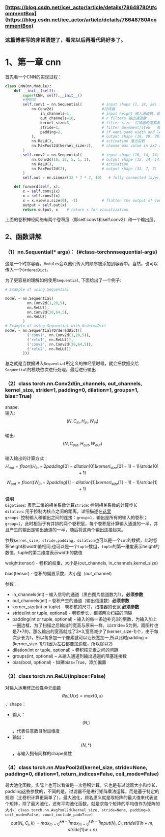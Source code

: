 ### [https://blog.csdn.net/ice\_actor/article/details/78648780\#commentBox](https://blog.csdn.net/ice_actor/article/details/78648780#commentBox)

### 这篇博客写的非常清楚了，看完以后再看代码好多了。

# 1、第一章 cnn

首先看一个CNN的实现过程：

```py
class CNN(nn.Module):
    def __init__(self):
        super(CNN, self).__init__()
        #卷积层
        self.conv1 = nn.Sequential(         # input shape (1, 28, 28) 1是维度，28*28是宽高
            nn.Conv2d(                      #过滤器
                in_channels=1,              # input height 输入通道数，图片的层数，黑白图片是1，RGB是3
                out_channels=16,            # n_filters 输出通道数
                kernel_size=5,              # filter size  过滤器的宽高都设为5
                stride=1,                   # filter movement/step   每隔多少像素调一下，即每次移动一个像素
                padding=2,                  # if want same width and length of this image after con2d, padding=(kernel_size-1)/2 if stride=1，在数据周围加一圈为0的数据
            ),                              # output shape (16, 28, 28) 原图变成了(16, 28, 28)
            nn.ReLU(),                      # activation 激活函数
            nn.MaxPool2d(kernel_size=2),    # choose max value in 2x2 area, output shape (16, 14, 14)  筛选想要的部分，选择2*2之间最大值作为特征，也可以选择平均值，一般用最大值
        )
        self.conv2 = nn.Sequential(         # input shape (16, 14, 14)
            nn.Conv2d(16, 32, 5, 1, 2),     # output shape (32, 14, 14)
            nn.ReLU(),                      # activation
            nn.MaxPool2d(2),                # output shape (32, 7, 7)
        )
        self.out = nn.Linear(32 * 7 * 7, 10)   # fully connected layer, output 10 classes，需要把输入的三维数据展平成一维，在forward中实现

    def forward(self, x):
        x = self.conv1(x)
        x = self.conv2(x)
        x = x.view(x.size(0), -1)           # flatten the output of conv2 to (batch_size, 32 * 7 * 7) 数据展平过程
        output = self.out(x)
        return output, x    # return x for visualization
```

上面的卷积神经网络有两个卷积层（即self.conv1和self.conv2）和一个输出层。

## 2、函数讲解

### （1）nn.Sequential\(\* args\)： {#class-torchnnsequential-args}

这是一个时序容器。`Modules`会以他们传入的顺序被添加到容器中。当然，也可以传入一个`OrderedDict`。

为了更容易的理解如何使用`Sequential`, 下面给出了一个例子:

```py
# Example of using Sequential

model = nn.Sequential(
          nn.Conv2d(1,20,5),
          nn.ReLU(),
          nn.Conv2d(20,64,5),
          nn.ReLU()
        )
# Example of using Sequential with OrderedDict
model = nn.Sequential(OrderedDict([
          ('conv1', nn.Conv2d(1,20,5)),
          ('relu1', nn.ReLU()),
          ('conv2', nn.Conv2d(20,64,5)),
          ('relu2', nn.ReLU())
        ]))
```

总之就是当数据进入`Sequential`所定义的神经层时候，就会把数据交给`Sequential`的模块依次进行处理，最后进行输出

### （2）class torch.nn.Conv2d\(in\_channels, out\_channels, kernel\_size, stride=1, padding=0, dilation=1, groups=1, bias=True\)

shape:  
输入: $$ (N,C_{in},H_{in},W_{in}) $$  
输出: $$(N,C_{out},H_{out},W_{out})$$  
输入输出的计算方式：  
$$H_{out}=floor((H_{in}+2padding[0]-dilation[0](kernerl_{size}[0]-1)-1)/stride[0]+1)$$

$$W_{out}=floor((W_{in}+2padding[1]-dilation[1](kernerl_{size}[1]-1)-1)/stride[1]+1)$$

**说明**  
`bigotimes`: 表示二维的相关系数计算`stride`: 控制相关系数的计算步长  
`dilation`: 用于控制内核点之间的距离，详细描述在[这里](https://github.com/vdumoulin/conv_arithmetic/blob/master/README.md)  
`groups`: 控制输入和输出之间的连接：`group=1`，输出是所有的输入的卷积；`group=2`，此时相当于有并排的两个卷积层，每个卷积层计算输入通道的一半，并且产生的输出是输出通道的一半，随后将这两个输出连接起来。

参数`kernel_size`，`stride,padding`，`dilation`也可以是一个`int`的数据，此时卷积height和width值相同;也可以是一个`tuple`数组，`tuple`的第一维度表示height的数值，tuple的第二维度表示width的数值

weight\(tensor\) - 卷积的权重，大小是\(out\_channels, in\_channels,kernel\_size\)

bias\(tensor\) - 卷积的偏置系数，大小是（out\_channel）

参数：

* in\_channels\(int\) – 输入信号的通道（黑白图片信道数为1），**必须参数**
* out\_channels\(int\) – 卷积产生的通道（输出信道数）**必须参数**
* kerner\_size\(int or tuple\) - 卷积核的尺寸，扫描器的长宽 **必须参数**
* stride\(int or tuple, optional\) - 卷积步长，相邻两次扫描的间隔
* padding\(int or tuple, optional\) - 输入的每一条边补充0的层数，为输入加上一圈边框，为了扫描之后输出的宽高与原来一样，以stride=5为例，而图片也是7\*7的，那么输出的宽高就成了3\*3,宽高减少了\(kerner\_size-1\)个，由于每次步长为1，所以每多加一个像素就可以让长宽加一,所以此时padding = \(kerner\_size-1\)/2\(因为左右都要加边框，所以除以2\)
* dilation\(int or tuple, optional\) – 卷积核元素之间的间距
* groups\(int, optional\) – 从输入通道到输出通道的阻塞连接数
* bias\(bool, optional\) - 如果bias=True，添加偏置

### （3）class torch.nn.ReLU\(inplace=False\)

对输入运用修正线性单元函数$${ReLU}(x)= max(0, x)$$，shape：

* 输入：$$(N, )$$，代表任意数目附加维度
* 输出：$$(N, *)$$，与输入拥有同样的shape属性

### （4）class torch.nn.MaxPool2d\(kernel\_size, stride=None, padding=0, dilation=1, return\_indices=False, ceil\_mode=False\)

最大池化函数，实际上也可以看做是一次卷积计算，它也是有过滤器大小和步长、padding这些参数的，不同的是，过滤器不是进行矩阵乘法运算，而是基于特定的规则（比卷积计算更简单了），最大池化，顾名思义就是取矩阵的最大值来代表这个矩阵，除了最大池化，还有平均池化函数，就是求每个矩阵的平均值作为矩阵的大小：`class torch.nn.AvgPool2d(kernel_size, stride=None, padding=0, ceil_mode=False, count_include_pad=True)`  
$$out(N_i, C_j,k)=max^{kH-1}_{m=0}max^{kW-1}_{m=0}input(N_{i},C_j,stride[0]h+m,stride[1]w+n)$$





